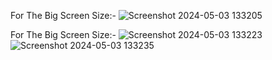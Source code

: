 For The Big Screen Size:-
![Screenshot 2024-05-03 133205](https://github.com/CodeWithLoremHacker/Responsive-Footer-Template/assets/166585813/b740e5b6-0aec-4c60-8f4a-89d1c8e4a3a4)


For The Big Screen Size:-
![Screenshot 2024-05-03 133223](https://github.com/CodeWithLoremHacker/Responsive-Footer-Template/assets/166585813/0b1c0f6f-6241-466e-8e47-5f95dae5427e)
![Screenshot 2024-05-03 133235](https://github.com/CodeWithLoremHacker/Responsive-Footer-Template/assets/166585813/eb93e2d5-f81f-4a96-81b8-c594dcf171ce)
